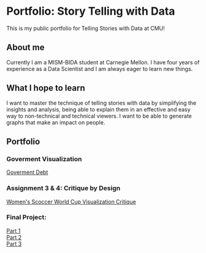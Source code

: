 # Portfolio: Story Telling with Data
This is my public portfolio for Telling Stories with Data at CMU!

## About me
Currently I am a MISM-BIDA student at Carnegie Mellon. I have four years of experience as a Data Scientist and I am always eager to learn new things. 

## What I hope to learn
I want to master the technique of telling stories with data by simplifying the insights and analysis, being able to explain them in an effective and easy way to non-technical and technical viewers. I want to be able to generate graphs that make an impact on people.

## Portfolio

### Goverment Visualization
[Goverment Debt](https://sbohljop.github.io/portfolio/dataviz2)

### Assignment 3 & 4: Critique by Design
[Women's Scoccer World Cup Visualization Critique](https://sbohljop.github.io/portfolio/critiquebydesign)

### Final Project:
[Part 1](https://sbohljop.github.io/portfolio/FP-part1)
<br>
[Part 2](https://sbohljop.github.io/portfolio/FP-part2)
<br>
[Part 3](https://sbohljop.github.io/portfolio/FP-part3)


